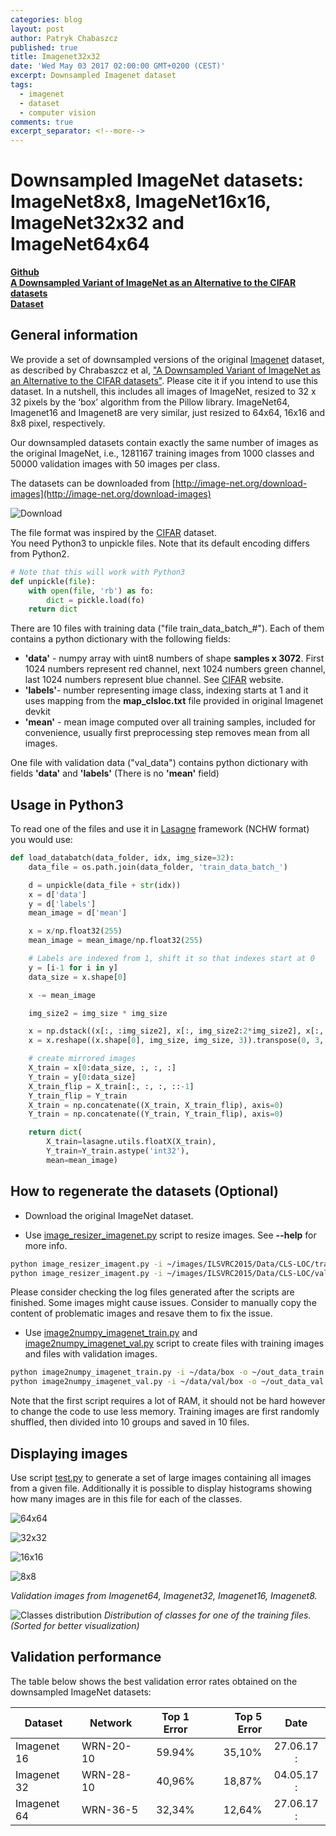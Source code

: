 ```yaml
---
categories: blog
layout: post
author: Patryk Chabaszcz
published: true
title: Imagenet32x32
date: 'Wed May 03 2017 02:00:00 GMT+0200 (CEST)'
excerpt: Downsampled Imagenet dataset
tags:
  - imagenet
  - dataset
  - computer vision
comments: true
excerpt_separator: <!--more-->
---
```



# Downsampled ImageNet datasets: ImageNet8x8, ImageNet16x16, ImageNet32x32 and ImageNet64x64
**[Github](https://github.com/PatrykChrabaszcz/OnlineOverfitting)**  
**[A Downsampled Variant of ImageNet as an Alternative to the CIFAR datasets](https://arxiv.org/abs/1707.08819)**  
**[Dataset](http://image-net.org/download-images)**
## General information

We provide a set of downsampled versions of the original [Imagenet](http://image-net.org/) dataset, as described by Chrabaszcz et al, ["A Downsampled Variant of ImageNet as an Alternative to the CIFAR datasets"](https://arxiv.org/abs/1707.08819). Please cite it if you intend to use this dataset. 
In a nutshell, this includes all images of ImageNet, resized to 32 x 32 pixels by the ‘box’ algorithm from the Pillow library. ImageNet64, Imagenet16 and Imagenet8 are very similar, just resized to 64x64, 16x16 and 8x8 pixel, respectively.

Our downsampled datasets contain exactly the same number of images as the original ImageNet, i.e., 
1281167 training images from 1000 classes and 50000 validation images with 50 images per class. 

The datasets can be downloaded from [http://image-net.org/download-images](http://image-net.org/download-images)

![Download](/assets/img/Imagenet32/Marked.png)



The file format was inspired by the [CIFAR](https://www.cs.toronto.edu/~kriz/cifar.html) dataset.  
You need Python3 to unpickle files.  Note that its default encoding differs from Python2.
 

```python
# Note that this will work with Python3
def unpickle(file):
    with open(file, 'rb') as fo:
        dict = pickle.load(fo)
    return dict
```

There are 10 files with training data ("file train\_data\_batch\_#"). Each of them contains a python dictionary with the following fields:

* **'data'** - numpy array with uint8 numbers of shape **samples x 3072**. First 1024 numbers represent red channel, next 1024 numbers green channel, last 1024 numbers represent blue channel. See [CIFAR](https://www.cs.toronto.edu/~kriz/cifar.html) website.
* **'labels'**- number representing image class, indexing starts at 1 and it uses mapping from the **map_clsloc.txt** file provided in original Imagenet devkit
* **'mean'** - mean image computed over all training samples, included for convenience, usually first preprocessing step removes mean from all images.

One file with validation data ("val_data") contains python dictionary with fields **'data'** and **'labels'** (There is no **'mean'** field)

## Usage in Python3

To read one of the files and use it in [Lasagne](http://lasagne.readthedocs.io/en/latest/index.html) framework (NCHW format) you would use:

```python
def load_databatch(data_folder, idx, img_size=32):
    data_file = os.path.join(data_folder, 'train_data_batch_')

    d = unpickle(data_file + str(idx))
    x = d['data']
    y = d['labels']
    mean_image = d['mean']

    x = x/np.float32(255)
    mean_image = mean_image/np.float32(255)

    # Labels are indexed from 1, shift it so that indexes start at 0
    y = [i-1 for i in y]
    data_size = x.shape[0]

    x -= mean_image

    img_size2 = img_size * img_size

    x = np.dstack((x[:, :img_size2], x[:, img_size2:2*img_size2], x[:, 2*img_size2:]))
    x = x.reshape((x.shape[0], img_size, img_size, 3)).transpose(0, 3, 1, 2)

    # create mirrored images
    X_train = x[0:data_size, :, :, :]
    Y_train = y[0:data_size]
    X_train_flip = X_train[:, :, :, ::-1]
    Y_train_flip = Y_train
    X_train = np.concatenate((X_train, X_train_flip), axis=0)
    Y_train = np.concatenate((Y_train, Y_train_flip), axis=0)

    return dict(
        X_train=lasagne.utils.floatX(X_train),
        Y_train=Y_train.astype('int32'),
        mean=mean_image)
```

## How to regenerate the datasets (Optional)


* Download the original ImageNet dataset.

* Use [image_resizer_imagenet.py](https://github.com/PatrykChrabaszcz/Imagenet32_Scripts/blob/master/image_resizer_imagent.py) script to resize images. See **--help** for more info.

```bash
python image_resizer_imagent.py -i ~/images/ILSVRC2015/Data/CLS-LOC/train -o ~/data/ -s 32 -a box -r -j 10 
python image_resizer_imagent.py -i ~/images/ILSVRC2015/Data/CLS-LOC/val -o ~/data/val -s 32 -a box
```
Please consider checking the log files generated after the scripts are finished. Some images might  cause issues. Consider to manually copy the content of problematic images and resave them to fix the  issue.

* Use [image2numpy_imagenet_train.py](https://github.com/PatrykChrabaszcz/Imagenet32_Scripts/blob/master/image2numpy_imagenet_train.py) and [image2numpy_imagenet_val.py](https://github.com/PatrykChrabaszcz/Imagenet32_Scripts/blob/master/image2numpy_imagenet_val.py) script to create files with training images and files with validation images.

```bash
python image2numpy_imagenet_train.py -i ~/data/box -o ~/out_data_train
python image2numpy_imagenet_val.py -i ~/data/val/box -o ~/out_data_val
```
Note that the first script requires a lot of RAM, it should not be hard however to change the code to use less memory. Training images are first randomly shuffled, then divided into 10 groups and saved in 10 files.
 
 
## Displaying images

Use script [test.py](https://github.com/PatrykChrabaszcz/Imagenet32_Scripts/blob/master/test.py) to generate a set of large images containing all images from a given file. Additionally it is possible to display histograms showing how many images are in this file for each of the classes.

![64x64](/assets/img/Imagenet32/64x64.png)


![32x32](/assets/img/Imagenet32/32x32.png)


![16x16](/assets/img/Imagenet32/16x16.png)


![8x8](/assets/img/Imagenet32/8x8.png)


*Validation images from Imagenet64, Imagenet32, Imagenet16, Imagenet8.*



![Classes distribution](/assets/img/Imagenet32/Samples.png)
*Distribution of classes for one of the training files. (Sorted for better visualization)*

## Validation performance

The table below shows the best validation error rates obtained on the downsampled ImageNet datasets:



|   Dataset		| Network       | Top 1 Error	| Top 5 Error	| Date		|
|------------- 	| ------------- |:-------------:| -------------:|:---------:|
| Imagenet 16  	| WRN-20-10     | 59.94%		| 35,10% 		| 27.06.17 :|
| Imagenet 32  	| WRN-28-10     | 40,96% 		| 18,87% 		| 04.05.17 :|
| Imagenet 64  	| WRN-36-5	    | 32,34% 		| 12,64% 		| 27.06.17 :|
